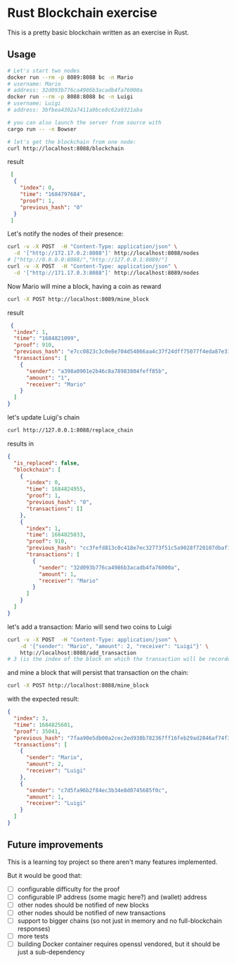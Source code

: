# Rust Blockchain exercise

This is a pretty basic blockchain written as an exercise in Rust.

## Usage

```bash
# Let's start two nodes
docker run --rm -p 8089:8088 bc -n Mario
# username: Mario
# address: 32d093b776ca4986b3acadb4fa76000a
docker run --rm -p 8088:8088 bc -n Luigi
# username: Luigi
# address: 3bfbea4302a7411a9bce8c62a9321aba

# you can also launch the server from source with
cargo run -- -n Bowser

# let's get the blockchain from one node:
curl http://localhost:8088/blockchain
```

result

```json
 [
  {
    "index": 0,
    "time": "1684797684",
    "proof": 1,
    "previous_hash": "0"
  }
 ]
```

Let's notify the nodes of their presence:

```bash
curl -v -X POST  -H "Content-Type: application/json" \
  -d '["http://172.17.0.2:8088"]' http://localhost:8088/nodes
# ["http://0.0.0.0:8088/","http://127.0.0.1:8089/"]
curl -v -X POST  -H "Content-Type: application/json" \
  -d '["http://171.17.0.3:8088"]' http://localhost:8089/nodes
```

Now Mario will mine a block, having a coin as reward

```bash
curl -X POST http://localhost:8089/mine_block
```

result

```json
 {
  "index": 1,
  "time": "1684821099",
  "proof": 910,
  "previous_hash": "e7cc0823c3c0e8e704d54866aa4c37f24dff75077f4eda87e31867a499aeadff41e22c141076d4b934d68fe9af60063822c7de304a0143ca1dd2a89dba5f37fc",
  "transactions": [
    {
      "sender": "a398a0901e2b46c8a78983804feff85b",
      "amount": "1",
      "receiver": "Mario"
    }
  ]
}
```

let's update Luigi's chain

```bash
curl http://127.0.0.1:8088/replace_chain
```

results in

```json
{
  "is_replaced": false,
  "blockchain": [
    {
      "index": 0,
      "time": 1684824955,
      "proof": 1,
      "previous_hash": "0",
      "transactions": []
    },
    {
      "index": 1,
      "time": 1684825033,
      "proof": 910,
      "previous_hash": "cc3fefd813c0c418e7ec32773f51c5a9028f720107dbaf1d39004d4a276c9123cae30660d56a1c1b55b0a3df8a9ad445a6880f3107f65a6f396030a6216a6dbf",                                                         
      "transactions": [
        {
          "sender": "32d093b776ca4986b3acadb4fa76000a",
          "amount": 1,
          "receiver": "Mario"
        }
      ]
    }
  ]
}
```

let's add a transaction: Mario will send two coins to Luigi

```bash
curl -v -X POST  -H "Content-Type: application/json" \
    -d '{"sender": "Mario", "amount": 2, "receiver": "Luigi"}' \
    http://localhost:8088/add_transaction
# 3 (is the index of the block on which the transaction will be recorded)
```

and mine a block that will persist that transaction on the chain:

```bash
curl -X POST http://localhost:8088/mine_block
```

with the expected result:

```json
{
  "index": 3,
  "time": 1684825601,
  "proof": 35041,
  "previous_hash": "7faa90e5db00a2cec2ed938b782367ff16feb29ad2846af74f3590829bb9af239e55570b2631f301058ffcbec0955ae2cf88ea614a8bfbce9b559fc28aff6780",
  "transactions": [
    {
      "sender": "Mario",
      "amount": 2,
      "receiver": "Luigi"
    },
    {
      "sender": "c7d5fa96b2f84ec3b34e8d0745685f0c",
      "amount": 1,
      "receiver": "Luigi"
    }
  ]
}
```

## Future improvements

This is a learning toy project so there aren't many features implemented.

But it would be good that:

- [ ] configurable difficulty for the proof
- [ ] configurable IP address (some magic here?) and (wallet) address
- [ ] other nodes should be notified of new blocks
- [ ] other nodes should be notified of new transactions
- [ ] support to bigger chains (so not just in memory and no full-blockchain responses)
- [ ] more tests
- [ ] building Docker container requires openssl vendored, but it should be just
    a sub-dependency
